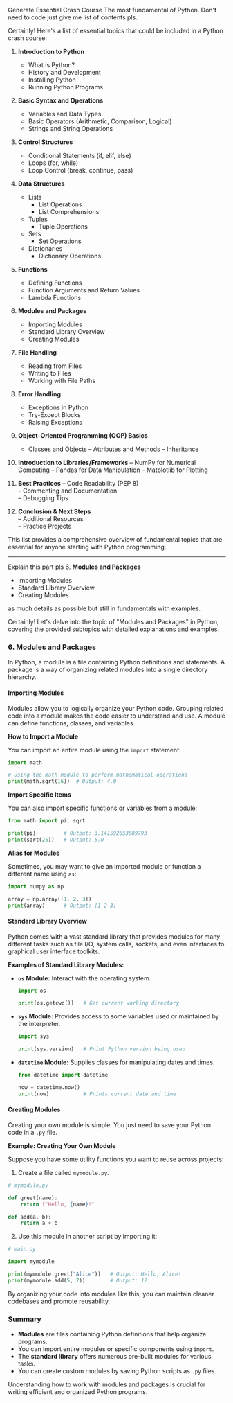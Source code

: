 Generate Essential Crash Course The most fundamental of Python. Don't need to code just give me list of contents pls.



Certainly! Here's a list of essential topics that could be included in a Python crash course:

1. **Introduction to Python**
   - What is Python?
   - History and Development
   - Installing Python
   - Running Python Programs

2. **Basic Syntax and Operations**
   - Variables and Data Types
   - Basic Operators (Arithmetic, Comparison, Logical)
   - Strings and String Operations

3. **Control Structures**
   - Conditional Statements (if, elif, else)
   - Loops (for, while)
   - Loop Control (break, continue, pass)

4. **Data Structures**
   - Lists
     - List Operations
     - List Comprehensions
   - Tuples
     - Tuple Operations
   - Sets
     - Set Operations
   - Dictionaries
     - Dictionary Operations

5. **Functions**
   - Defining Functions
   - Function Arguments and Return Values
   - Lambda Functions

6. **Modules and Packages**
   - Importing Modules
   - Standard Library Overview
   - Creating Modules

7. **File Handling**
    - Reading from Files
    - Writing to Files 
    - Working with File Paths

8. **Error Handling**
    - Exceptions in Python 
    - Try-Except Blocks 
    - Raising Exceptions 

9. **Object-Oriented Programming (OOP) Basics**
    - Classes and Objects 
    – Attributes and Methods 
    – Inheritance 

10. **Introduction to Libraries/Frameworks** 
     – NumPy for Numerical Computing 
     – Pandas for Data Manipulation 
     – Matplotlib for Plotting 

11. **Best Practices** 
    – Code Readability (PEP 8)  
    – Commenting and Documentation  
    – Debugging Tips  

12. **Conclusion & Next Steps**  
    – Additional Resources  
    – Practice Projects  

This list provides a comprehensive overview of fundamental topics that are essential for anyone starting with Python programming.

---
Explain this part pls
6. **Modules and Packages**
   - Importing Modules
   - Standard Library Overview
   - Creating Modules

    
as much details as possible but still in fundamentals with examples.



Certainly! Let's delve into the topic of "Modules and Packages" in Python, covering the provided subtopics with detailed explanations and examples.

### 6. **Modules and Packages**

In Python, a module is a file containing Python definitions and statements. A package is a way of organizing related modules into a single directory hierarchy.

#### **Importing Modules**

Modules allow you to logically organize your Python code. Grouping related code into a module makes the code easier to understand and use. A module can define functions, classes, and variables.

**How to Import a Module**

You can import an entire module using the `import` statement:

```python
import math

# Using the math module to perform mathematical operations
print(math.sqrt(16))  # Output: 4.0
```

**Import Specific Items**

You can also import specific functions or variables from a module:

```python
from math import pi, sqrt

print(pi)         # Output: 3.141592653589793
print(sqrt(25))   # Output: 5.0
```

**Alias for Modules**

Sometimes, you may want to give an imported module or function a different name using `as`:

```python
import numpy as np

array = np.array([1, 2, 3])
print(array)      # Output: [1 2 3]
```

#### **Standard Library Overview**

Python comes with a vast standard library that provides modules for many different tasks such as file I/O, system calls, sockets, and even interfaces to graphical user interface toolkits.

**Examples of Standard Library Modules:**

- **`os` Module:** Interact with the operating system.
  
  ```python
  import os
  
  print(os.getcwd())   # Get current working directory
  ```

- **`sys` Module:** Provides access to some variables used or maintained by the interpreter.
  
  ```python
  import sys
  
  print(sys.version)   # Print Python version being used
  ```

- **`datetime` Module:** Supplies classes for manipulating dates and times.
  
  ```python
  from datetime import datetime
  
  now = datetime.now()
  print(now)           # Prints current date and time
  ```

#### **Creating Modules**

Creating your own module is simple. You just need to save your Python code in a `.py` file.

**Example: Creating Your Own Module**

Suppose you have some utility functions you want to reuse across projects:

1. Create a file called `mymodule.py`.

```python
# mymodule.py

def greet(name):
    return f"Hello, {name}!"

def add(a, b):
    return a + b
```

2. Use this module in another script by importing it:

```python
# main.py

import mymodule

print(mymodule.greet("Alice"))   # Output: Hello, Alice!
print(mymodule.add(5, 7))        # Output: 12
```

By organizing your code into modules like this, you can maintain cleaner codebases and promote reusability.

### Summary

- **Modules** are files containing Python definitions that help organize programs.
- You can import entire modules or specific components using `import`.
- The **standard library** offers numerous pre-built modules for various tasks.
- You can create custom modules by saving Python scripts as `.py` files.

Understanding how to work with modules and packages is crucial for writing efficient and organized Python programs.